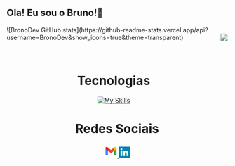 ## Ola! Eu sou o Bruno!👋
<div>
 ![BronoDev GitHub stats](https://github-readme-stats.vercel.app/api?username=BronoDev&show_icons=true&theme=transparent)
  <img align="right" height="150em" src="https://github-readme-stats.vercel.app/api/top-langs/?username=BronoDev&layout=compact&langs_count=30&theme=great-gatsby&count_private=true"/>
</div>
<br>

<div align="center"> 
  <div style="display: inline_block"><br>
    <h1 align="center">Tecnologias</h1> 
   </div>

   [![My Skills](https://skills.thijs.gg/icons?i=html,css,bootstrap,javascript,php,mysql,wordpress&theme=light)](https://skills.thijs.gg)
    
  
  <h1 align="center">Redes Sociais</h1>
    <a href = "mailto: contatobrono@gmail.com">
      <img width="30" src="gmail.svg">
    </a>
    <a href = "https://www.linkedin.com/in/brono/">
      <img width="25" src="linkedin.svg">
    </a>
</div>
  
